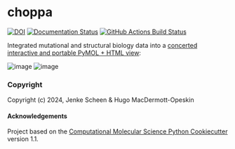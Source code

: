 choppa
==============================
[//]: # (Badges)
[![DOI](https://zenodo.org/badge/782340300.svg)](https://zenodo.org/doi/10.5281/zenodo.11100679)
[![Documentation Status](https://readthedocs.org/projects/choppa/badge/?version=latest)](https://choppa.readthedocs.io/en/latest/?badge=latest)
[![GitHub Actions Build Status](https://github.com/asapdiscovery/choppa/workflows/CI/badge.svg)](https://github.com/asapdiscovery/choppa/actions?query=workflow%3ACI+branch%3Amain)


Integrated mutational and structural biology data into a [concerted interactive and portable PyMOL + HTML view](https://a7e363c69a86a9f51702101656b2932994f870c5ddfeed52d1214bcaaacc.s3.amazonaws.com/sdiufhgs9udvwodknwfidbvwb/sdhvcowyoebrecowberfwwvwbev-ZIKV-NS2B3.html):



![image](https://github.com/asapdiscovery/choppa/assets/43140137/881deabc-da63-420f-8594-90ba8d6a994b) ![image](https://github.com/asapdiscovery/choppa/assets/43140137/6a157753-9030-4e69-9203-7ae95714b821)



### Copyright

Copyright (c) 2024, Jenke Scheen & Hugo MacDermott-Opeskin


#### Acknowledgements
 
Project based on the 
[Computational Molecular Science Python Cookiecutter](https://github.com/molssi/cookiecutter-cms) version 1.1.
